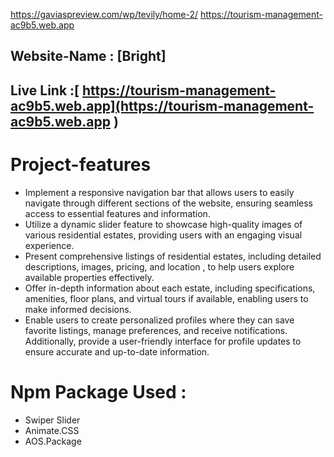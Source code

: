 https://gaviaspreview.com/wp/tevily/home-2/
https://tourism-management-ac9b5.web.app




## Website-Name : [Bright]



## Live Link :[ https://tourism-management-ac9b5.web.app](https://tourism-management-ac9b5.web.app )



# Project-features

* Implement a responsive navigation bar that allows users to easily navigate through different sections of the website, ensuring seamless access to essential features and information.
* Utilize a dynamic slider feature to showcase high-quality images of various residential estates, providing 
  users with an engaging visual experience.
* Present comprehensive listings of residential estates, including detailed descriptions, images, pricing,  and location , to help users explore available properties effectively.
* Offer in-depth information about each estate, including specifications, amenities, floor plans, and virtual tours if available, enabling users to make informed decisions.
* Enable users to create personalized profiles where they can save favorite listings, manage preferences, and receive notifications. Additionally, provide a user-friendly interface for profile updates to ensure accurate and up-to-date information.



# Npm Package Used :

* Swiper Slider
* Animate.CSS
* AOS.Package





